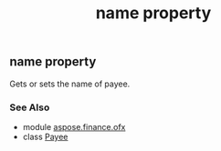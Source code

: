 ﻿---
title: name property
second_title: Aspose.Finance for Python via .NET API References
description: 
type: docs
weight: 80
url: /python-net/aspose.finance.ofx/payee/name/
is_root: false
---

## name property


Gets or sets the name of payee.

### See Also
* module [aspose.finance.ofx](../../)
* class [Payee](/finance/python-net/aspose.finance.ofx/payee)
